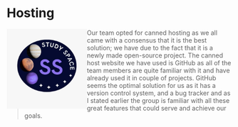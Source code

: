 # Hosting 
<img src="img/logo0.jpeg" align="left" width="180px" hight="280px"> 

> Our team opted for canned hosting as we all came with a consensus that it is the best solution; we have due to the fact that it is a newly made open-source project. The canned host website we have used is GitHub as all of the team members are quite familiar with it and have already used it in couple of projects. GitHub seems the optimal solution for us as it has a version control system, and a bug tracker and as I stated earlier the group is familiar with all these great features that could serve and achieve our goals. 

